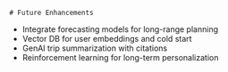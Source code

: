     # Future Enhancements

- Integrate forecasting models for long-range planning
- Vector DB for user embeddings and cold start
- GenAI trip summarization with citations
- Reinforcement learning for long-term personalization
